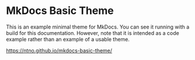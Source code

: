 # MkDocs Basic Theme

This is an example minimal theme for MkDocs. You can see it running with a
build for this documentation. However, note that it is intended as a code
example rather than an example of a usable theme.

https://ntno.github.io/mkdocs-basic-theme/

